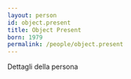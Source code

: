 ```yaml
---
layout: person
id: object.present
title: Object Present
born: 1979
permalink: /people/object.present
---
```


Dettagli della persona 